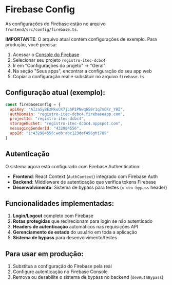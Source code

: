 # Firebase Config

As configurações do Firebase estão no arquivo `frontend/src/config/firebase.ts`.

**IMPORTANTE**: O arquivo atual contém configurações de exemplo. Para produção, você precisa:

1. Acessar o [Console do Firebase](https://console.firebase.google.com/)
2. Selecionar seu projeto `registro-itec-dcbc4`
3. Ir em "Configurações do projeto" → "Geral"
4. Na seção "Seus apps", encontrar a configuração do seu app web
5. Copiar a configuração real e substituir no arquivo `firebase.ts`

## Configuração atual (exemplo):
```javascript
const firebaseConfig = {
  apiKey: "AIzaSyBEzMkuCK7jLhP1PNwq6S9r1q7mCKr_Y8I",
  authDomain: "registro-itec-dcbc4.firebaseapp.com",
  projectId: "registro-itec-dcbc4",
  storageBucket: "registro-itec-dcbc4.appspot.com",
  messagingSenderId: "432984556",
  appId: "1:432984556:web:abc123def456ghi789"
}
```

## Autenticação

O sistema agora está configurado com Firebase Authentication:

- **Frontend**: React Context (`AuthContext`) integrado com Firebase Auth
- **Backend**: Middleware de autenticação que verifica tokens Firebase
- **Desenvolvimento**: Sistema de bypass para testes (`x-dev-bypass` header)

## Funcionalidades implementadas:

1. **Login/Logout** completo com Firebase
2. **Rotas protegidas** que redirecionam para login se não autenticado
3. **Headers de autenticação** automáticos nas requisições API
4. **Gerenciamento de estado** do usuário em toda a aplicação
5. **Sistema de bypass** para desenvolvimento/testes

## Para usar em produção:

1. Substitua a configuração do Firebase pela real
2. Configure autenticação no Firebase Console
3. Remova ou desabilite o sistema de bypass no backend (`devAuthBypass`)